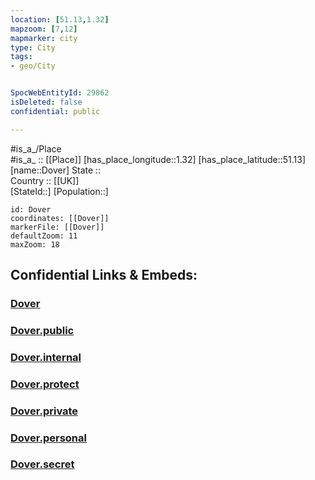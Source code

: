 ```yaml
---
location: [51.13,1.32] 
mapzoom: [7,12] 
mapmarker: city 
type: City
tags:
- geo/City


SpocWebEntityId: 29862
isDeleted: false
confidential: public

---
```

#is_a_/Place  
#is_a_ :: [[Place]] 
[has_place_longitude::1.32] 
[has_place_latitude::51.13] 
[name::Dover] 
State ::  
Country :: [[UK]]  
[StateId::] 
[Population::] 



```leaflet
id: Dover
coordinates: [[Dover]] 
markerFile: [[Dover]] 
defaultZoom: 11 
maxZoom: 18
```


## Confidential Links & Embeds: 

### [Dover](/_Standards/Earth/Continent/Europe/Europe~North/UK/England/Regions~England/South_East_England/Kent/cities~Kent/Dover/cities~Dover/Dover.md) 

### [Dover.public](/_public/Earth/Continent/Europe/Europe~North/UK/England/Regions~England/South_East_England/Kent/cities~Kent/Dover/cities~Dover/Dover.public.md) 

### [Dover.internal](/_internal/Earth/Continent/Europe/Europe~North/UK/England/Regions~England/South_East_England/Kent/cities~Kent/Dover/cities~Dover/Dover.internal.md) 

### [Dover.protect](/_protect/Earth/Continent/Europe/Europe~North/UK/England/Regions~England/South_East_England/Kent/cities~Kent/Dover/cities~Dover/Dover.protect.md) 

### [Dover.private](/_private/Earth/Continent/Europe/Europe~North/UK/England/Regions~England/South_East_England/Kent/cities~Kent/Dover/cities~Dover/Dover.private.md) 

### [Dover.personal](/_personal/Earth/Continent/Europe/Europe~North/UK/England/Regions~England/South_East_England/Kent/cities~Kent/Dover/cities~Dover/Dover.personal.md) 

### [Dover.secret](/_secret/Earth/Continent/Europe/Europe~North/UK/England/Regions~England/South_East_England/Kent/cities~Kent/Dover/cities~Dover/Dover.secret.md)


